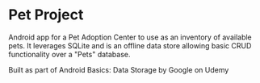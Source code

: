 # Pet Project

Android app for a Pet Adoption Center to use as an inventory of available pets. It leverages SQLite and is an offline data store allowing basic CRUD functionality over a "Pets" database.

Built as part of Android Basics: Data Storage by Google on Udemy
